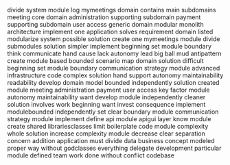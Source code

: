 divide system module log mymeetings domain contains main subdomains meeting core domain administration supporting subdomain payment supporting subdomain user access generic domain modular monolith architecture implement one application solves requirement domain listed modularize system possible solution create one mymeetings module divide submodules solution simpler implement beginning set module boundary think communicate hand cause lack autonomy lead big ball mud antipattern create module based bounded scenario map domain solution difficult beginning set module boundary communication strategy module advanced infrastructure code complex solution hand support autonomy maintainability readability develop domain model bounded independently solution created module meeting administration payment user access key factor module autonomy maintainability want develop module independently cleaner solution involves work beginning want invest consequence implement modulebounded independently set clear boundary module communication strategy module implement define api module apigui layer know module create shared librariesclasses limit boilerplate code module complexity whole solution increase complexity module decrease clear separation concern addition application must divide data business concept modeled proper way without godclasses everything delegate development particular module defined team work done without conflict codebase